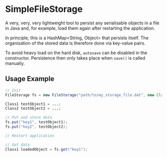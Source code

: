 # SimpleFileStorage
A very, very, very lightweight tool to persist any serialisable objects in a file in Java and, for example, load them again after restarting the application.

In principle, this is a HashMap<String, Object> that persists itself. The organisation of the stored data is therefore done via key-value pairs.

To avoid heavy load on the hard disk, `autosave` can be disabled in the constructor. Persistence then only takes place when `save()` is called manually.

## Usage Example
```java
// Init
FileStorage fs = new FileStorage("path/to/my_storage_file.dat", new Class[] { Class1.class, Class2.class });

Class1 testObject1 = ...;
Class2 testObject2 = ...;

// Put and store data
fs.put("key1", testObject1);
fs.put("key2", testObject2);

// Restart application

// Get data
Class1 loadedObject = fs.get("key1");
```
